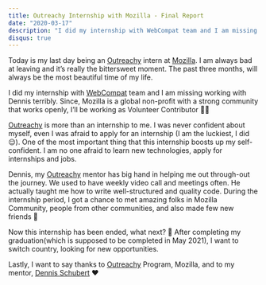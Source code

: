 ```yaml
---
title: Outreachy Internship with Mozilla - Final Report
date: "2020-03-17"
description: "I did my internship with WebCompat team and I am missing working with Dennis terribly. Since, Mozilla is a global non-profit with a strong community that works openly, I’ll be working as Volunteer Contributor 👩‍💻"
disqus: true
---
```


Today is my last day being an [Outreachy](https://www.outreachy.org/) intern at [Mozilla](https://www.mozilla.org/). I am always bad at leaving and it’s really the bittersweet moment. The past three months, will always be the most beautiful time of my life.

I did my internship with [WebCompat](https://wiki.mozilla.org/Compatibility) team and I am missing working with Dennis terribly. Since, Mozilla is a global non-profit with a strong community that works openly, I’ll be working as Volunteer Contributor 👩‍💻

[Outreachy](https://www.outreachy.org/) is more than an internship to me. I was never confident about myself, even I was afraid to apply for an internship (I am the luckiest, I did 😌). One of the most important thing that this internship boosts up my self-confident. I am no one afraid to learn new technologies, apply for internships and jobs.

Dennis, my [Outreachy](https://www.outreachy.org/) mentor has big hand in helping me out through-out the journey. We used to have weekly video call and meetings often. He actually taught me how to write well-structured and quality code. During the internship period, I got a chance to met amazing folks in Mozilla Community, people from other communities, and also made few new friends 🤗

Now this internship has been ended, what next? 🤔 After completing my graduation(which is supposed to be completed in May 2021), I want to switch country, looking for new opportunities.

Lastly, I want to say thanks to [Outreachy](https://www.outreachy.org/) Program, Mozilla, and to my mentor, [Dennis Schubert](https://schub.wtf/) ❤️